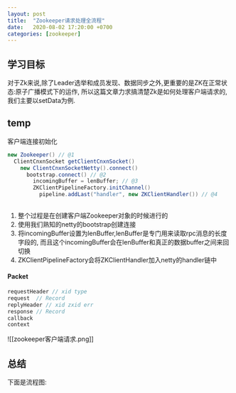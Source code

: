 ```yaml
---
layout: post
title:  "Zookeeper请求处理全流程"
date:   2020-08-02 17:20:00 +0700
categories: [zookeeper]
---
```


## 学习目标
对于Zk来说,除了Leader选举和成员发现、数据同步之外,更重要的是ZK在正常状态:原子广播模式下的运作,
所以这篇文章力求搞清楚Zk是如何处理客户端请求的,我们主要以setData为例.

## temp
客户端连接初始化
```java
new Zookeeper() // @1
  ClientCnxnSocket getClientCnxnSocket()
    new ClientCnxnSocketNetty().connect()
	  bootstrap.connect() // @2
	    incomingBuffer = lenBuffer; // @3
		ZKClientPipelineFactory.initChannel() 
		  pipeline.addLast("handler", new ZKClientHandler()) // @4
	  
```
1. 整个过程是在创建客户端Zookeeper对象的时候进行的
2. 使用我们熟知的netty的bootstrap创建连接
3. 将incomingBuffer设置为lenBuffer,lenBuffer是专门用来读取rpc消息的长度字段的,
而且这个incomingBuffer会在lenBuffer和真正的数据buffer之间来回切换
4. ZKClientPipelineFactory会将ZKClientHandler加入netty的handler链中

#### Packet
```java
requestHeader // xid type
request  // Record
replyHeader // xid zxid err
response // Record
callback
context
```
![[zookeeper客户端请求.png]]
## 总结
下面是流程图:


